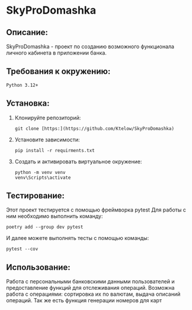 # SkyProDomashka

## Описание:
SkyProDomashka - проект по созданию возможного функционала личного кабинета в приложении банка.

## Требования к окружению:
   ```
   Python 3.12+
   ```

## Установка:

1. Клонируйте репозиторий:
    ```
   git clone [https:](https://github.com/Ktelow/SkyProDomashka)
    ```
2. Установите зависимости:
   ```
   pip install -r requirments.txt

3. Создать и активировать виртуальное окружение:
   ```
   python -m venv venv
   venv\Scripts\activate

## Тестирование:
Этот проект тестируется с помощью фреймворка pytest
Для работы с ним необходимо выполнить команду:
   ```
   poetry add --group dev pytest
   ```
И далее можете выполнять тесты с помощью команды:
   ```
   pytest --cov
   ```

## Использование:

Работа с персональными банковскими данными пользователей и предоставление функций для отслеживания операций.
Возможна работа с операциями: сортировка их по валютам, выдача описаний операций. Так же есть функция генерации номеров для карт
